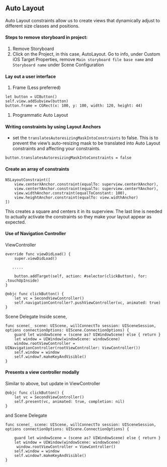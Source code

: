 ## Auto Layout

Auto Layout constraints allow us to create views that dynamically adjust to different size classes and positions. 

#### Steps to remove storyboard in project: 
1. Remove Storyboard 
2. Click on the Project, in this case, AutoLayout. Go to info, under Custom iOS Target Properties, remove `Main storyboard file base name` and `Storyboard name` under Scene Configuration

#### Lay out a user interface

1. Frame (Less preferred)

```
let button = UIButton()
self.view.addSubview(button)
button.frame = CGRect(x: 100, y: 100, width: 120, height: 44)
````

1. Programmatic Auto Layout


#### Writing constraints by using Layout Anchors

- set the `translatesAutoresizingMaskIntoConstraints` to false. This is to prevent the view’s auto-resizing mask to be translated into Auto Layout constraints and affecting your constraints.

```
button.translatesAutoresizingMaskIntoConstraints = false
```


#### Create  an array of constraints
```
NSLayoutConstraint([
    view.centerXAnchor.constraint(equalTo: superview.centerXAnchor),
    view.centerYAnchor.constraint(equalTo: superview.centerYAnchor),
    view.widthAnchor.constraint(equalToConstant: 100),
    view.heightAnchor.constraint(equalTo: view.widthAnchor)
])
```

This creates a square and centers it in its superview. The last line is needed to actually activate the constraints so they make your layout appear as expected.

#### Use of Navigation Controller 

ViewController
```
override func viewDidLoad() {
    super.viewDidLoad()
    
   .....
    
    button.addTarget(self, action: #selector(clickButton), for: .touchUpInside)
}

@objc func clickButton() {
    let vc = SecondViewController()
    self.navigationController?.pushViewController(vc, animated: true)
}
```

Scene Delegate
Inside scene, 
```
func scene(_ scene: UIScene, willConnectTo session: UISceneSession, options connectionOptions: UIScene.ConnectionOptions) {
    guard let windowScene = (scene as? UIWindowScene) else { return }
    let window = UIWindow(windowScene: windowScene)
    window.rootViewController = UINavigationController(rootViewController: ViewController())
    self.window = window
    self.window?.makeKeyAndVisible()
}
```

#### Presents a view controller modally
Similar to above, but update in ViewController
```
@objc func clickButton() {
    let vc = SecondViewController()
    self.present(vc, animated: true, completion: nil)
}
```

and Scene Delegate
```
func scene(_ scene: UIScene, willConnectTo session: UISceneSession, options connectionOptions: UIScene.ConnectionOptions) {

    guard let windowScene = (scene as? UIWindowScene) else { return }
    let window = UIWindow(windowScene: windowScene)
     window.rootViewController = ViewController()
    self.window = window
    self.window?.makeKeyAndVisible()
}
```
